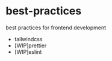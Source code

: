 # best-practices
best practices for frontend development

- tailwindcss
- [WIP]prettier
- [WIP]eslint

